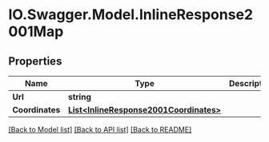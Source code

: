 # IO.Swagger.Model.InlineResponse2001Map
## Properties

Name | Type | Description | Notes
------------ | ------------- | ------------- | -------------
**Url** | **string** |  | [optional] 
**Coordinates** | [**List&lt;InlineResponse2001Coordinates&gt;**](InlineResponse2001Coordinates.md) |  | [optional] 

[[Back to Model list]](../README.md#documentation-for-models) [[Back to API list]](../README.md#documentation-for-api-endpoints) [[Back to README]](../README.md)

